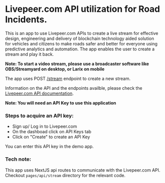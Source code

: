 # Livepeer.com API utilization for Road Incidents. 

This is an app to use Livepeer.com APIs to create a live stream for effective design, engineering and delivery of blockchain technology aided solution for vehicles and citizens to make roads safer and better for everyone using predictive analytics and automation. The app enables the user to create a stream and play it back.

**Note: To start a video stream, please use a broadcaster software like OBS/Streamyard on desktop, or Larix on mobile**

The app uses POST [/stream](https://livepeer.com/docs/guides/api/create-a-stream) endpoint to create a new stream.

Information on the API and the endpoints availble, please check the [Livepeer.com API documentation](https://livepeer.com/docs/guides).

**Note: You will need an API Key to use this application**

### Steps to acquire an API key:

- Sign up/ Log in to Livepeer.com
- On the dashboad click on API Keys tab
- Click on "Create" to create an API Key

You can enter this API key in the demo app.

### Tech note:

This app uses NextJS api routes to communicate with the Livepeer.com API. Checkout `pages/api/stream` directory for the relevant code.
